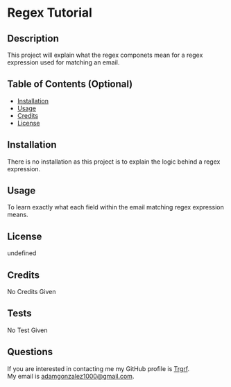 # Regex Tutorial
## Description
This project will explain what the regex componets mean for a regex expression used for matching an email.

## Table of Contents (Optional)
- [Installation](#installation)
- [Usage](#usage)
- [Credits](#credits)
- [License](#license)
## Installation
There is no installation as this project is to explain the logic behind a regex expression.
## Usage
To learn exactly what each field within the email matching regex expression means.
## License

undefined
## Credits
No Credits Given
## Tests
No Test Given
## Questions
If you are interested in contacting me my GitHub profile is [Trgrf](https://github.com/Trgrf). <br />
My email is [adamgonzalez1000@gmail.com](mailto:adamgonzalez1000@gmail.com).
